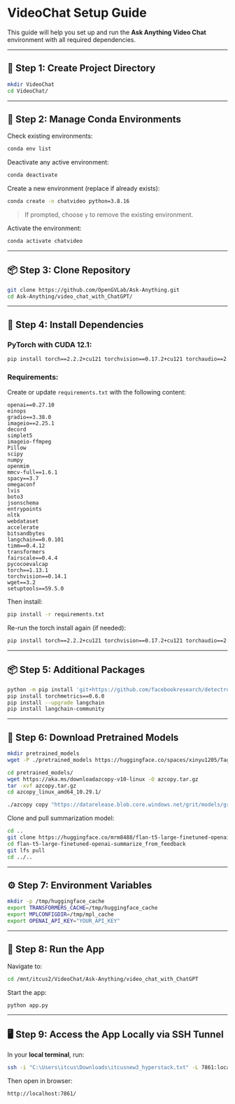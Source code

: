 
# VideoChat Setup Guide

This guide will help you set up and run the **Ask Anything Video Chat** environment with all required dependencies.

---

## 📁 Step 1: Create Project Directory

```bash
mkdir VideoChat
cd VideoChat/
```

---

## 🐍 Step 2: Manage Conda Environments

Check existing environments:

```bash
conda env list
```

Deactivate any active environment:

```bash
conda deactivate
```

Create a new environment (replace if already exists):

```bash
conda create -n chatvideo python=3.8.16
```

> If prompted, choose `y` to remove the existing environment.

Activate the environment:

```bash
conda activate chatvideo
```

---

## 📦 Step 3: Clone Repository

```bash
git clone https://github.com/OpenGVLab/Ask-Anything.git
cd Ask-Anything/video_chat_with_ChatGPT/
```

---

## 🔧 Step 4: Install Dependencies

### PyTorch with CUDA 12.1:

```bash
pip install torch==2.2.2+cu121 torchvision==0.17.2+cu121 torchaudio==2.2.2 --index-url https://download.pytorch.org/whl/cu121
```

### Requirements:

Create or update `requirements.txt` with the following content:

```text
openai==0.27.10
einops
gradio==3.38.0
imageio==2.25.1
decord
simplet5
imageio-ffmpeg
Pillow
scipy
numpy
openmim
mmcv-full==1.6.1
spacy==3.7
omegaconf
lvis
boto3
jsonschema
entrypoints
nltk
webdataset
accelerate
bitsandbytes
langchain==0.0.101
timm==0.4.12
transformers
fairscale==0.4.4
pycocoevalcap
torch==1.13.1
torchvision==0.14.1
wget==3.2
setuptools==59.5.0
```

Then install:

```bash
pip install -r requirements.txt
```

Re-run the torch install again (if needed):

```bash
pip install torch==2.2.2+cu121 torchvision==0.17.2+cu121 torchaudio==2.2.2 --index-url https://download.pytorch.org/whl/cu121
```

---

## 📦 Step 5: Additional Packages

```bash
python -m pip install 'git+https://github.com/facebookresearch/detectron2.git'
pip install torchmetrics==0.6.0
pip install --upgrade langchain
pip install langchain-community
```

---

## 📁 Step 6: Download Pretrained Models

```bash
mkdir pretrained_models
wget -P ./pretrained_models https://huggingface.co/spaces/xinyu1205/Tag2Text/resolve/main/tag2text_swin_14m.pth

cd pretrained_models/
wget https://aka.ms/downloadazcopy-v10-linux -O azcopy.tar.gz
tar -xvf azcopy.tar.gz
cd azcopy_linux_amd64_10.29.1/

./azcopy copy "https://datarelease.blob.core.windows.net/grit/models/grit_b_densecap_objectdet.pth?...<truncated>..." ../ --recursive
```

Clone and pull summarization model:

```bash
cd ..
git clone https://huggingface.co/mrm8488/flan-t5-large-finetuned-openai-summarize_from_feedback ./flan-t5-large-finetuned-openai-summarize_from_feedback
cd flan-t5-large-finetuned-openai-summarize_from_feedback
git lfs pull
cd ../..
```

---

## ⚙️ Step 7: Environment Variables

```bash
mkdir -p /tmp/huggingface_cache
export TRANSFORMERS_CACHE=/tmp/huggingface_cache
export MPLCONFIGDIR=/tmp/mpl_cache
export OPENAI_API_KEY="YOUR_API_KEY"
```

---

## 🚀 Step 8: Run the App

Navigate to:

```bash
cd /mnt/itcus2/VideoChat/Ask-Anything/video_chat_with_ChatGPT
```

Start the app:

```bash
python app.py
```

---

## 🖥️ Step 9: Access the App Locally via SSH Tunnel

In your **local terminal**, run:

```bash
ssh -i "C:\Users\itcus\Downloads\itcusnew3_hyperstack.txt" -L 7861:localhost:7860 ubuntu@185.216.22.87
```

Then open in browser:

```
http://localhost:7861/
```
